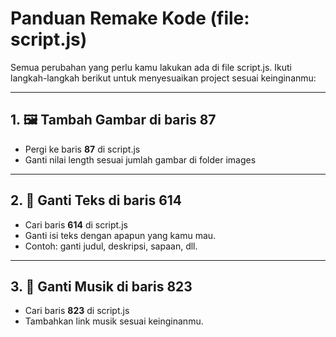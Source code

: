 # Panduan Remake Kode (file: script.js)

Semua perubahan yang perlu kamu lakukan ada di file script.js. Ikuti langkah-langkah berikut untuk menyesuaikan project sesuai keinginanmu:

---

## 1. 🖼️ Tambah Gambar di baris **87**
- Pergi ke baris **87** di script.js
- Ganti nilai length sesuai jumlah gambar di folder images

---

## 2. 📝 Ganti Teks di baris **614**
- Cari baris **614** di script.js
- Ganti isi teks dengan apapun yang kamu mau.
- Contoh: ganti judul, deskripsi, sapaan, dll.

---

## 3. 📝 Ganti Musik di baris **823**
- Cari baris **823** di script.js
- Tambahkan link musik sesuai keinginanmu.

